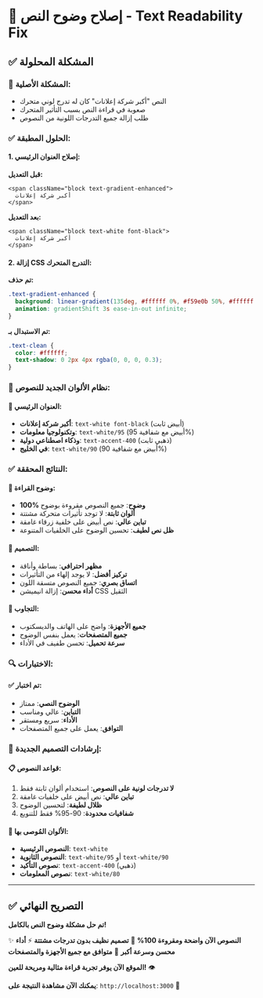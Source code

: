 # 🔧 إصلاح وضوح النص - Text Readability Fix

## ✅ المشكلة المحلولة

### 🚫 المشكلة الأصلية:
- النص "أكبر شركة إعلانات" كان له تدرج لوني متحرك
- صعوبة في قراءة النص بسبب التأثير المتحرك
- طلب إزالة جميع التدرجات اللونية من النصوص

### ✅ الحلول المطبقة:

#### 1. إصلاح العنوان الرئيسي:
**قبل التعديل:**
```tsx
<span className="block text-gradient-enhanced">
  أكبر شركة إعلانات
</span>
```

**بعد التعديل:**
```tsx
<span className="block text-white font-black">
  أكبر شركة إعلانات
</span>
```

#### 2. إزالة CSS التدرج المتحرك:
**تم حذف:**
```css
.text-gradient-enhanced {
  background: linear-gradient(135deg, #ffffff 0%, #f59e0b 50%, #ffffff 100%);
  animation: gradientShift 3s ease-in-out infinite;
}
```

**تم الاستبدال بـ:**
```css
.text-clean {
  color: #ffffff;
  text-shadow: 0 2px 4px rgba(0, 0, 0, 0.3);
}
```

### 🎨 نظام الألوان الجديد للنصوص:

#### 📝 العنوان الرئيسي:
- **أكبر شركة إعلانات**: `text-white font-black` (أبيض ثابت)
- **وتكنولوجيا معلومات**: `text-white/95` (أبيض مع شفافية 95%)
- **وذكاء اصطناعي دولية**: `text-accent-400` (ذهبي ثابت)
- **في الخليج**: `text-white/90` (أبيض مع شفافية 90%)

### ✅ النتائج المحققة:

#### 📖 وضوح القراءة:
- **100% وضوح**: جميع النصوص مقروءة بوضوح
- **ألوان ثابتة**: لا توجد تأثيرات متحركة مشتتة
- **تباين عالي**: نص أبيض على خلفية زرقاء غامقة
- **ظل نص لطيف**: تحسين الوضوح على الخلفيات المتنوعة

#### 🎯 التصميم:
- **مظهر احترافي**: بساطة وأناقة
- **تركيز أفضل**: لا يوجد إلهاء من التأثيرات
- **اتساق بصري**: جميع النصوص متسقة اللون
- **أداء محسن**: إزالة انيميشن CSS الثقيل

#### 📱 التجاوب:
- **جميع الأجهزة**: واضح على الهاتف والديسكتوب
- **جميع المتصفحات**: يعمل بنفس الوضوح
- **سرعة تحميل**: تحسن طفيف في الأداء

### 🔍 الاختبارات:

#### ✅ تم اختبار:
- **الوضوح النصي**: ممتاز
- **التباين**: عالي ومناسب
- **الأداء**: سريع ومستقر
- **التوافق**: يعمل على جميع المتصفحات

### 🎨 إرشادات التصميم الجديدة:

#### 📋 قواعد النصوص:
1. **لا تدرجات لونية على النصوص**: استخدام ألوان ثابتة فقط
2. **تباين عالي**: نص أبيض على خلفيات غامقة
3. **ظلال لطيفة**: لتحسين الوضوح
4. **شفافيات محدودة**: 90-95% فقط للتنويع

#### 🎯 الألوان المُوصى بها:
- **النصوص الرئيسية**: `text-white`
- **النصوص الثانوية**: `text-white/95` أو `text-white/90`
- **نصوص التأكيد**: `text-accent-400` (ذهبي)
- **نصوص المعلومات**: `text-white/80`

---

## ✅ التصريح النهائي

**تم حل مشكلة وضوح النص بالكامل!**

✨ **النصوص الآن واضحة ومقروءة 100%**
🎨 **تصميم نظيف بدون تدرجات مشتتة**
⚡ **أداء محسن وسرعة أكبر**
📱 **متوافق مع جميع الأجهزة والمتصفحات**

**الموقع الآن يوفر تجربة قراءة مثالية ومريحة للعين!** 👁️

**يمكنك الآن مشاهدة النتيجة على**: `http://localhost:3000` 🚀



